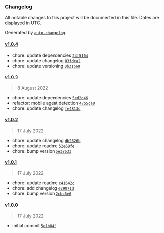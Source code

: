 ### Changelog

All notable changes to this project will be documented in this file. Dates are displayed in UTC.

Generated by [`auto-changelog`](https://github.com/CookPete/auto-changelog).

#### [v1.0.4](https://github.com/nallenscott/windshear/compare/v1.0.3...v1.0.4)

- chore: update dependencies [`24f5104`](https://github.com/nallenscott/windshear/commit/24f51041ebf5563609f929768e714385d4c7fe99)
- chore: update changelog [`83fdca2`](https://github.com/nallenscott/windshear/commit/83fdca2a293364a8c87bdad4c72b5ffccd85898a)
- chore: update versioning [`0b31b69`](https://github.com/nallenscott/windshear/commit/0b31b69a6e6e1aa2716bf2390da267f2e0805a3b)

#### [v1.0.3](https://github.com/nallenscott/windshear/compare/v1.0.2...v1.0.3)

> 8 August 2022

- chore: update dependencies [`5ed2d46`](https://github.com/nallenscott/windshear/commit/5ed2d468703f574829aac921ab8fbc8aa5970b9b)
- refactor: mobile agent detection [`4755ca0`](https://github.com/nallenscott/windshear/commit/4755ca05b9f3a18dd77e1ad425728ff124bc20b1)
- chore: update changelog [`fe4813d`](https://github.com/nallenscott/windshear/commit/fe4813d11d609e1dc4211de9aec47b270ff3870a)

#### [v1.0.2](https://github.com/nallenscott/windshear/compare/v1.0.1...v1.0.2)

> 17 July 2022

- chore: update changelog [`db2626b`](https://github.com/nallenscott/windshear/commit/db2626b1da93ab426be2437f219553bbbfdd463a)
- chore: update readme [`52e69fe`](https://github.com/nallenscott/windshear/commit/52e69fe884e3ddd3d383d00d315f185e3e44929e)
- chore: bump version [`5e38633`](https://github.com/nallenscott/windshear/commit/5e38633ffee56a8e9ca97a08a02a9032b30a912b)

#### [v1.0.1](https://github.com/nallenscott/windshear/compare/v1.0.0...v1.0.1)

> 17 July 2022

- chore: update readme [`c41642c`](https://github.com/nallenscott/windshear/commit/c41642c3ddbc9d53ac52c79cb36ce1f0afebe86c)
- chore: add changelog [`e29071d`](https://github.com/nallenscott/windshear/commit/e29071d996529ceef565c578937ea1eb5d50f899)
- chore: bump version [`2cbc6e6`](https://github.com/nallenscott/windshear/commit/2cbc6e60a9f1f5fdf15ecf4b9a8b9aac283b6fab)

#### v1.0.0

> 17 July 2022

- initial commit [`5e1b84f`](https://github.com/nallenscott/windshear/commit/5e1b84fd4996ce7f660e0ff25f726ecf1b06629b)
